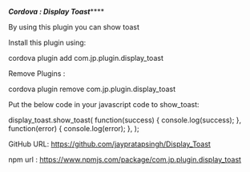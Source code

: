 *************Cordova : Display Toast*****************

By using this plugin you can show toast


Install this plugin using:

cordova plugin add com.jp.plugin.display_toast



Remove Plugins :

cordova plugin remove com.jp.plugin.display_toast


Put the below code in your javascript code to show_toast: 

display_toast.show_toast(
	function(success)
	{
            console.log(success);
        }, 
	function(error)
	{
            console.log(error);
        },
	<your toast message>
    ); 


GitHub URL:   https://github.com/jaypratapsingh/Display_Toast

npm url :     https://www.npmjs.com/package/com.jp.plugin.display_toast
